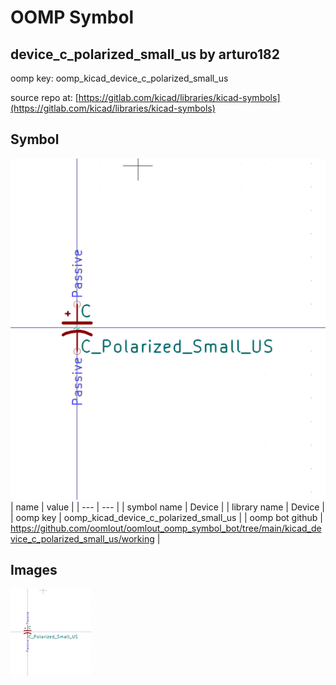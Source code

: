 # OOMP Symbol  
## device_c_polarized_small_us  by arturo182  
  
oomp key: oomp_kicad_device_c_polarized_small_us  
  
source repo at: [https://gitlab.com/kicad/libraries/kicad-symbols](https://gitlab.com/kicad/libraries/kicad-symbols)  
## Symbol  
  
[![working.png](working_600.png)](working.png)  
| name | value | 
| --- | --- | 
| symbol name | Device | 
| library name | Device | 
| oomp key | oomp_kicad_device_c_polarized_small_us | 
| oomp bot github | https://github.com/oomlout/oomlout_oomp_symbol_bot/tree/main/kicad_device_c_polarized_small_us/working | 
## Images  
  
[![working.png](working_140.png)](working.png)  

